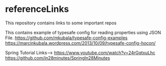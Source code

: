 # referenceLinks
This repository contains links to some important repos

This contains example of typesafe config for reading properties using JSON File. 
https://github.com/mkubala/typesafe-config-examples
https://marcinkubala.wordpress.com/2013/10/09/typesafe-config-hocon/


Spring Tutorial Links-->
https://www.youtube.com/watch?v=24rGqtxuLhc
https://github.com/in28minutes/SpringIn28Minutes

